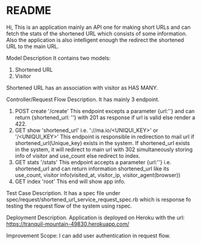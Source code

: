 # README

Hi, This is an application mainly an API one for making short URLs and can fetch the stats of the shortened URL which consists of some
information. Also the application is also intelligent enough the redirect the shortened URL to the main URL.

Model Description
It contains two models:
1) Shortened URL
2) Visitor

Shortened URL has an association with visitor as HAS MANY.

Controller/Request Flow Description.
It has mainly 3 endpoint.
1) POST create '/create'
This endpoint excepts a parameter {url:''} and can return {shortened_url: ''} with 201 as response if url is valid else render a 422.
2) GET show 'shortened_url' i.e. '<SCHEME>://ma.io/<UNIQUI_KEY>' or '/<UNIQUI_KEY>'
This endpoint is responsible in redirection to mail url if shortened_url(Unique_key) exists in the system. If shortened_url exists in the
system, it will redirect to main url with 302 simultaneously storing info of visitor and use_count else redirect to index.
3) GET stats '/stats'
This endpoint accepts a parameter {url:''} i.e. shortened_url and can return information shortened_url like its use_count,
visitor info(visited_at, visitor_ip, visitor_agent(browser))
4) GET index 'root'
This end will show app info.

Test Case Description.
It has a spec file under spec/request/shortened_url_service_request_spec.rb which is response fo testing the request flow of the system
using rspec.

Deployment Description.
Application is deployed on Heroku with the url: https://tranquil-mountain-49830.herokuapp.com/

Improvement Scope:
I can add user authentication in request flow.
